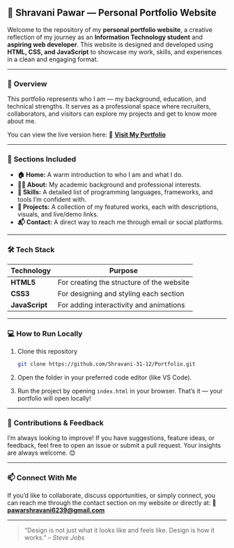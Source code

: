 ## 🌟 **Shravani Pawar — Personal Portfolio Website**

Welcome to the repository of my **personal portfolio website**, a creative reflection of my journey as an **Information Technology student** and **aspiring web developer**.
This website is designed and developed using **HTML, CSS, and JavaScript** to showcase my work, skills, and experiences in a clean and engaging format.

---

### 📝 **Overview**

This portfolio represents who I am — my background, education, and technical strengths.
It serves as a professional space where recruiters, collaborators, and visitors can explore my projects and get to know more about me.

You can view the live version here:
🔗 **[Visit My Portfolio](https://portfolio-snowy-beta-43.vercel.app/)**

---

### 🚀 **Sections Included**

* **🏠 Home:** A warm introduction to who I am and what I do.
* **👩‍💻 About:** My academic background and professional interests.
* **🧠 Skills:** A detailed list of programming languages, frameworks, and tools I’m confident with.
* **📂 Projects:** A collection of my featured works, each with descriptions, visuals, and live/demo links.
* **📬 Contact:** A direct way to reach me through email or social platforms.

---

### 🛠️ **Tech Stack**

| Technology     | Purpose                                   |
| -------------- | ----------------------------------------- |
| **HTML5**      | For creating the structure of the website |
| **CSS3**       | For designing and styling each section    |
| **JavaScript** | For adding interactivity and animations   |

---

### 💻 **How to Run Locally**

1. Clone this repository

   ```bash
   git clone https://github.com/Shravani-31-12/Portfolio.git
   ```
2. Open the folder in your preferred code editor (like VS Code).
3. Run the project by opening `index.html` in your browser.
   That’s it — your portfolio will open locally!

---

### 💬 **Contributions & Feedback**

I’m always looking to improve!
If you have suggestions, feature ideas, or feedback, feel free to open an issue or submit a pull request.
Your insights are always welcome. 😊

---

### 📫 **Connect With Me**

If you’d like to collaborate, discuss opportunities, or simply connect, you can reach me through the contact section on my website or directly at:
📧 **pawarshravani6239@gmail.com**


---

> “Design is not just what it looks like and feels like. Design is how it works.” – *Steve Jobs*

